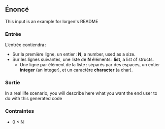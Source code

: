 ## Énoncé

This input is an example for Iorgen's README

### Entrée

L’entrée contiendra :

- Sur la première ligne, un entier : **N**, a number, used as a size.
- Sur les lignes suivantes, une liste de **N** éléments : **list**, a list of
  structs.
    - Une ligne par élément de la liste : séparés par des espaces, un entier
      **integer** (an integer), et un caractère **character** (a char).

### Sortie

In a real life scenario, you will describe here what you want the end user to
do with this generated code

### Contraintes

- 0 ≤ N
